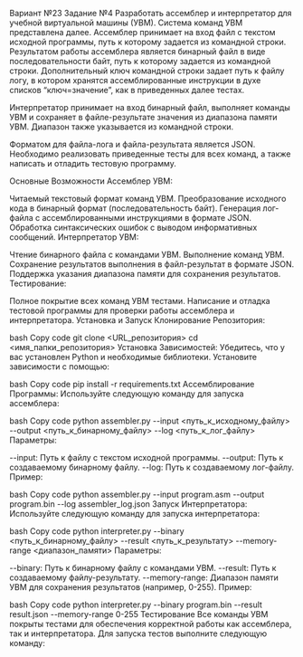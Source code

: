 Вариант №23
Задание №4
Разработать ассемблер и интерпретатор для учебной виртуальной машины (УВМ). Система команд УВМ представлена далее. Ассемблер принимает на вход файл с текстом исходной программы, путь к которому задается из командной строки. Результатом работы ассемблера является бинарный файл в виде последовательности байт, путь к которому задается из командной строки. Дополнительный ключ командной строки задает путь к файлу логу, в котором хранятся ассемблированные инструкции в духе списков “ключ=значение”, как в приведенных далее тестах.

Интерпретатор принимает на вход бинарный файл, выполняет команды УВМ и сохраняет в файле-результате значения из диапазона памяти УВМ. Диапазон также указывается из командной строки.

Форматом для файла-лога и файла-результата является JSON. Необходимо реализовать приведенные тесты для всех команд, а также написать и отладить тестовую программу.

Основные Возможности
Ассемблер УВМ:

Читаемый текстовый формат команд УВМ.
Преобразование исходного кода в бинарный формат (последовательность байт).
Генерация лог-файла с ассемблированными инструкциями в формате JSON.
Обработка синтаксических ошибок с выводом информативных сообщений.
Интерпретатор УВМ:

Чтение бинарного файла с командами УВМ.
Выполнение команд УВМ.
Сохранение результатов выполнения в файл-результат в формате JSON.
Поддержка указания диапазона памяти для сохранения результатов.
Тестирование:

Полное покрытие всех команд УВМ тестами.
Написание и отладка тестовой программы для проверки работы ассемблера и интерпретатора.
Установка и Запуск
Клонирование Репозитория:

bash
Copy code
git clone <URL_репозитория>
cd <имя_папки_репозитория>
Установка Зависимостей: Убедитесь, что у вас установлен Python и необходимые библиотеки. Установите зависимости с помощью:

bash
Copy code
pip install -r requirements.txt
Ассемблирование Программы: Используйте следующую команду для запуска ассемблера:

bash
Copy code
python assembler.py --input <путь_к_исходному_файлу> --output <путь_к_бинарному_файлу> --log <путь_к_лог_файлу>
Параметры:

--input: Путь к файлу с текстом исходной программы.
--output: Путь к создаваемому бинарному файлу.
--log: Путь к создаваемому лог-файлу.
Пример:

bash
Copy code
python assembler.py --input program.asm --output program.bin --log assembler_log.json
Запуск Интерпретатора: Используйте следующую команду для запуска интерпретатора:

bash
Copy code
python interpreter.py --binary <путь_к_бинарному_файлу> --result <путь_к_результату> --memory-range <диапазон_памяти>
Параметры:

--binary: Путь к бинарному файлу с командами УВМ.
--result: Путь к создаваемому файлу-результату.
--memory-range: Диапазон памяти УВМ для сохранения результатов (например, 0-255).
Пример:

bash
Copy code
python interpreter.py --binary program.bin --result result.json --memory-range 0-255
Тестирование
Все команды УВМ покрыты тестами для обеспечения корректной работы как ассемблера, так и интерпретатора. Для запуска тестов выполните следующую команду:
